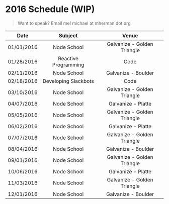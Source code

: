# 2016 Schedule (WIP)

> Want to speak? Email me! michael at mherman dot org

|    Date    | Subject              | Venue                       |
|:----------:|:--------------------:|:---------------------------:|
| 01/01/2016 | Node School          | Galvanize - Golden Triangle |
| 01/28/2016 | Reactive Programming | Code                        |
| 02/11/2016 | Node School          | Galvanize - Boulder         |
| 02/18/2016 | Developing Slackbots | Code                        |
| 03/10/2016 | Node School          | Galvanize - Golden Triangle |
| 04/07/2016 | Node School          | Galvanize - Platte          |
| 05/05/2016 | Node School          | Galvanize - Golden Triangle |
| 06/02/2016 | Node School          | Galvanize - Platte          |
| 07/07/2016 | Node School          | Galvanize - Golden Triangle |
| 08/04/2016 | Node School          | Galvanize - Boulder         |
| 09/01/2016 | Node School          | Galvanize - Golden Triangle |
| 10/06/2016 | Node School          | Galvanize - Platte          |
| 11/03/2016 | Node School          | Galvanize - Golden Triangle |
| 12/01/2016 | Node School          | Galvanize - Boulder         |
